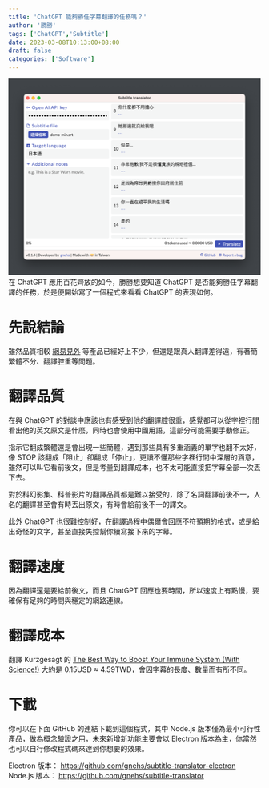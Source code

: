 ```yaml
---
title: 'ChatGPT 能夠勝任字幕翻譯的任務嗎？'
author: '勝勝'
tags: ['ChatGPT','Subtitle']
date: 2023-03-08T10:13:00+08:00
draft: false
categories: ['Software']
---
```

![](/img/223497376-71fc2b16-d77e-4993-9acb-9a59c64ed31a.png)
在 ChatGPT 應用百花齊放的如今，勝勝想要知道 ChatGPT 是否能夠勝任字幕翻譯的任務，於是便開始寫了一個程式來看看 ChatGPT 的表現如何。
<!--more-->
# 先說結論
雖然品質相較 [網易見外](https://jianwai.youdao.com/) 等產品已經好上不少，但還是跟真人翻譯差得遠，有著簡繁體不分、翻譯腔重等問題。
# 翻譯品質
在與 ChatGPT 的對談中應該也有感受到他的翻譯腔很重，感覺都可以從字裡行間看出他的英文原文是什麼，同時也會使用中國用語，這部分可能需要手動修正。

指示它翻成繁體還是會出現一些簡體，遇到那些具有多重涵義的單字也翻不太好，像 STOP 該翻成「阻止」卻翻成「停止」，更讀不懂那些字裡行間中深層的涵意，雖然可以叫它看前後文，但是考量到翻譯成本，也不太可能直接把字幕全部一次丟下去。

對於科幻影集、科普影片的翻譯品質都是難以接受的，除了名詞翻譯前後不一，人名的翻譯甚至會有時丟出原文，有時會給前後不一的譯文。

此外 ChatGPT 也很難控制好，在翻譯過程中偶爾會回應不符預期的格式，或是給出奇怪的文字，甚至直接失控幫你續寫接下來的字幕。
# 翻譯速度
因為翻譯還是要給前後文，而且 ChatGPT 回應也要時間，所以速度上有點慢，要確保有足夠的時間與穩定的網路連線。
# 翻譯成本
翻譯 Kurzgesagt 的 [The Best Way to Boost Your Immune System (With Science!)](https://youtu.be/M-K7mxdN62M) 大約是 0.15USD ≈ 4.59TWD，會因字幕的長度、數量而有所不同。
# 下載
你可以在下面 GitHub 的連結下載到這個程式，其中 Node.js 版本僅為最小可行性產品，做為概念驗證之用，未來新增新功能主要會以 Electron 版本為主，你當然也可以自行修改程式碼來達到你想要的效果。

Electron 版本： https://github.com/gnehs/subtitle-translator-electron
Node.js 版本： https://github.com/gnehs/subtitle-translator




